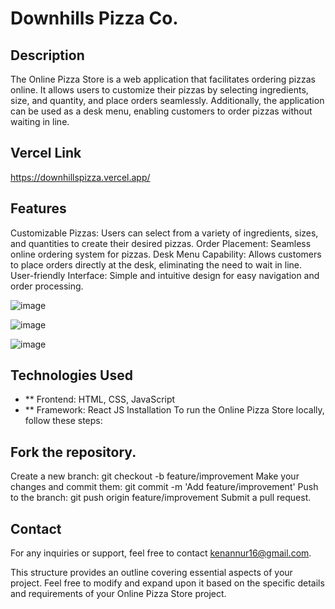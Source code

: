 # Downhills Pizza Co.

## Description

The Online Pizza Store is a web application that facilitates ordering pizzas online. It allows users to customize their pizzas by selecting ingredients, size, and quantity, and place orders seamlessly. Additionally, the application can be used as a desk menu, enabling customers to order pizzas without waiting in line.

## Vercel Link

https://downhillspizza.vercel.app/

## Features

Customizable Pizzas: Users can select from a variety of ingredients, sizes, and quantities to create their desired pizzas.
Order Placement: Seamless online ordering system for pizzas.
Desk Menu Capability: Allows customers to place orders directly at the desk, eliminating the need to wait in line.
User-friendly Interface: Simple and intuitive design for easy navigation and order processing.

![image](https://github.com/kenannur16/pizza-menu/assets/48838484/2c3a2c02-d093-46e4-a057-c9f0bc728ab9)

![image](https://github.com/kenannur16/pizza-menu/assets/48838484/1397becb-3f0d-45ba-97db-8d47fb604680)

![image](https://github.com/kenannur16/pizza-menu/assets/48838484/8866a19d-0254-4048-b13f-90611f97f4e1)

## Technologies Used

- \*\* Frontend: HTML, CSS, JavaScript
- \*\* Framework: React JS
  Installation
  To run the Online Pizza Store locally, follow these steps:

## Fork the repository.

Create a new branch: git checkout -b feature/improvement
Make your changes and commit them: git commit -m 'Add feature/improvement'
Push to the branch: git push origin feature/improvement
Submit a pull request.

## Contact

For any inquiries or support, feel free to contact kenannur16@gmail.com.

This structure provides an outline covering essential aspects of your project. Feel free to modify and expand upon it based on the specific details and requirements of your Online Pizza Store project.
